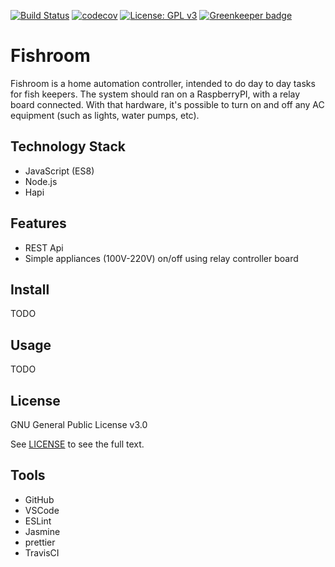 [![Build Status](https://travis-ci.org/dklight/fishroom.svg?branch=master)](https://travis-ci.org/dklight/fishroom)
[![codecov](https://codecov.io/gh/dklight/fishroom/branch/master/graph/badge.svg)](https://codecov.io/gh/dklight/fishroom)
[![License: GPL v3](https://img.shields.io/badge/License-GPL%20v3-blue.svg)](https://www.gnu.org/licenses/gpl-3.0) [![Greenkeeper badge](https://badges.greenkeeper.io/dklight/fishroom.svg)](https://greenkeeper.io/)

# Fishroom
Fishroom is a home automation controller, intended to do day to day tasks for fish keepers. The system should ran on a RaspberryPI, with a relay board connected. With that hardware, it's possible to turn on and off any AC equipment (such as lights, water pumps, etc).

## Technology Stack
 - JavaScript (ES8)
 - Node.js
 - Hapi

## Features
 - REST Api
 - Simple appliances (100V-220V) on/off using relay controller board


## Install
TODO


## Usage
TODO


## License
GNU General Public License v3.0

See [LICENSE](LICENSE) to see the full text.

## Tools
 - GitHub
 - VSCode
 - ESLint
 - Jasmine
 - prettier
 - TravisCI